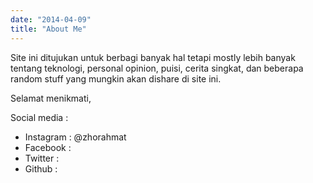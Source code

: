 ```yaml
---
date: "2014-04-09"
title: "About Me"
---
```


Site ini ditujukan untuk berbagi banyak hal tetapi mostly lebih banyak tentang teknologi, personal opinion, puisi, cerita singkat, dan beberapa random stuff yang mungkin akan dishare di site ini. 

Selamat menikmati,

Social media :
* Instagram : @zhorahmat
* Facebook :
* Twitter :
* Github : 